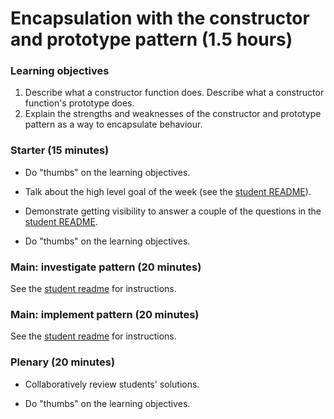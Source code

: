 # Encapsulation with the constructor and prototype pattern (1.5 hours)

### Learning objectives

1. Describe what a constructor function does.  Describe what a constructor function's prototype does.
2. Explain the strengths and weaknesses of the constructor and prototype pattern as a way to encapsulate behaviour.

### Starter (15 minutes)

* Do "thumbs" on the learning objectives.

* Talk about the high level goal of the week (see the [student README](README.md)).

* Demonstrate getting visibility to answer a couple of the questions in the [student README](README.md).

* Do "thumbs" on the learning objectives.

### Main: investigate pattern (20 minutes)

See the [student readme](README.md) for instructions.

### Main: implement pattern (20 minutes)

See the [student readme](README.md) for instructions.

### Plenary (20 minutes)

* Collaboratively review students' solutions.

* Do "thumbs" on the learning objectives.
